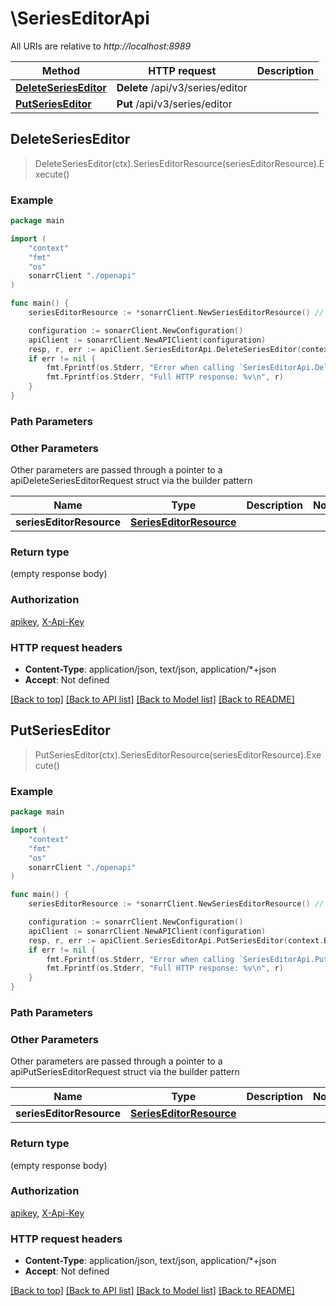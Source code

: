 # \SeriesEditorApi

All URIs are relative to *http://localhost:8989*

Method | HTTP request | Description
------------- | ------------- | -------------
[**DeleteSeriesEditor**](SeriesEditorApi.md#DeleteSeriesEditor) | **Delete** /api/v3/series/editor | 
[**PutSeriesEditor**](SeriesEditorApi.md#PutSeriesEditor) | **Put** /api/v3/series/editor | 



## DeleteSeriesEditor

> DeleteSeriesEditor(ctx).SeriesEditorResource(seriesEditorResource).Execute()



### Example

```go
package main

import (
    "context"
    "fmt"
    "os"
    sonarrClient "./openapi"
)

func main() {
    seriesEditorResource := *sonarrClient.NewSeriesEditorResource() // SeriesEditorResource |  (optional)

    configuration := sonarrClient.NewConfiguration()
    apiClient := sonarrClient.NewAPIClient(configuration)
    resp, r, err := apiClient.SeriesEditorApi.DeleteSeriesEditor(context.Background()).SeriesEditorResource(seriesEditorResource).Execute()
    if err != nil {
        fmt.Fprintf(os.Stderr, "Error when calling `SeriesEditorApi.DeleteSeriesEditor``: %v\n", err)
        fmt.Fprintf(os.Stderr, "Full HTTP response: %v\n", r)
    }
}
```

### Path Parameters



### Other Parameters

Other parameters are passed through a pointer to a apiDeleteSeriesEditorRequest struct via the builder pattern


Name | Type | Description  | Notes
------------- | ------------- | ------------- | -------------
 **seriesEditorResource** | [**SeriesEditorResource**](SeriesEditorResource.md) |  | 

### Return type

 (empty response body)

### Authorization

[apikey](../README.md#apikey), [X-Api-Key](../README.md#X-Api-Key)

### HTTP request headers

- **Content-Type**: application/json, text/json, application/*+json
- **Accept**: Not defined

[[Back to top]](#) [[Back to API list]](../README.md#documentation-for-api-endpoints)
[[Back to Model list]](../README.md#documentation-for-models)
[[Back to README]](../README.md)


## PutSeriesEditor

> PutSeriesEditor(ctx).SeriesEditorResource(seriesEditorResource).Execute()



### Example

```go
package main

import (
    "context"
    "fmt"
    "os"
    sonarrClient "./openapi"
)

func main() {
    seriesEditorResource := *sonarrClient.NewSeriesEditorResource() // SeriesEditorResource |  (optional)

    configuration := sonarrClient.NewConfiguration()
    apiClient := sonarrClient.NewAPIClient(configuration)
    resp, r, err := apiClient.SeriesEditorApi.PutSeriesEditor(context.Background()).SeriesEditorResource(seriesEditorResource).Execute()
    if err != nil {
        fmt.Fprintf(os.Stderr, "Error when calling `SeriesEditorApi.PutSeriesEditor``: %v\n", err)
        fmt.Fprintf(os.Stderr, "Full HTTP response: %v\n", r)
    }
}
```

### Path Parameters



### Other Parameters

Other parameters are passed through a pointer to a apiPutSeriesEditorRequest struct via the builder pattern


Name | Type | Description  | Notes
------------- | ------------- | ------------- | -------------
 **seriesEditorResource** | [**SeriesEditorResource**](SeriesEditorResource.md) |  | 

### Return type

 (empty response body)

### Authorization

[apikey](../README.md#apikey), [X-Api-Key](../README.md#X-Api-Key)

### HTTP request headers

- **Content-Type**: application/json, text/json, application/*+json
- **Accept**: Not defined

[[Back to top]](#) [[Back to API list]](../README.md#documentation-for-api-endpoints)
[[Back to Model list]](../README.md#documentation-for-models)
[[Back to README]](../README.md)

